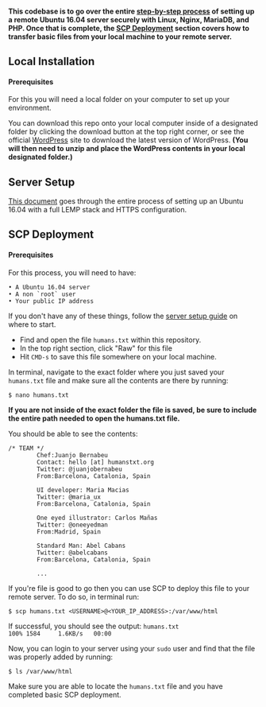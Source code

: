 #### This codebase is to go over the entire [step-by-step process](https://github.com/eheckard23/Server_Stack/blob/master/setup.md) of setting up a remote Ubuntu 16.04 server securely with Linux, Nginx, MariaDB, and PHP. Once that is complete, the [SCP Deployment](#scp-deployment) section covers how to transfer basic files from your local machine to your remote server.

## Local Installation
#### Prerequisites
For this you will need a local folder on your computer to set up your environment.

You can download this repo onto your local computer inside of a designated folder by clicking the download button at the top right corner, or see the official [WordPress](https://wordpress.org/) site to download the latest version of WordPress. **(You will then need to unzip and place the WordPress contents in your local designated folder.)**
## Server Setup
[This document](https://github.com/eheckard23/Server_Stack/blob/master/setup.md) goes through the entire process of setting up an Ubuntu 16.04 with a full LEMP stack and HTTPS configuration.

## SCP Deployment

#### Prerequisites
For this process, you will need to have:
	
	• A Ubuntu 16.04 server
	• A non `root` user
	• Your public IP address
	
If you don't have any of these things, follow the [server setup guide](https://github.com/eheckard23/Server_Stack/blob/master/setup.md) on where to start.

* Find and open the file `humans.txt` within this repository.
* In the top right section, click "Raw" for this file
* Hit `CMD-s` to save this file somewhere on your local machine.

In terminal, navigate to the exact folder where you just saved your `humans.txt` file and make sure all the contents are there by running:

`$ nano humans.txt`

**If you are not inside of the exact folder the file is saved, be sure to include the entire path needed to open the humans.txt file.**

You should be able to see the contents:

```text
/* TEAM */
        Chef:Juanjo Bernabeu
        Contact: hello [at] humanstxt.org
        Twitter: @juanjobernabeu
        From:Barcelona, Catalonia, Spain

        UI developer: Maria Macias
        Twitter: @maria_ux
        From:Barcelona, Catalonia, Spain

        One eyed illustrator: Carlos Mañas
        Twitter: @oneeyedman
        From:Madrid, Spain

        Standard Man: Abel Cabans
        Twitter: @abelcabans
        From:Barcelona, Catalonia, Spain
        
        ...
```
If you're file is good to go then you can use SCP to deploy this file to your remote server. To do so, in terminal run:


`$ scp humans.txt <USERNAME>@<YOUR_IP_ADDRESS>:/var/www/html`

If successful, you should see the output:
`humans.txt                                    100% 1584     1.6KB/s   00:00 `

Now, you can login to your server using your `sudo` user and find that the file was properly added by running:

`$ ls /var/www/html`

Make sure you are able to locate the `humans.txt` file and you have completed basic SCP deployment.